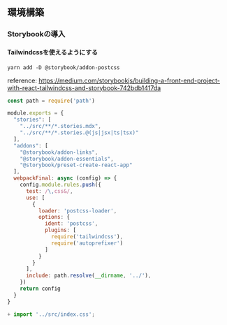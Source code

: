 ## 環境構築

### Storybookの導入

#### Tailwindcssを使えるようにする
```
yarn add -D @storybook/addon-postcss
```

reference: https://medium.com/storybookjs/building-a-front-end-project-with-react-tailwindcss-and-storybook-742bdb1417da

```.storybook/main.js
const path = require('path')

module.exports = {
  "stories": [
    "../src/**/*.stories.mdx",
    "../src/**/*.stories.@(js|jsx|ts|tsx)"
  ],
  "addons": [
    "@storybook/addon-links",
    "@storybook/addon-essentials",
    "@storybook/preset-create-react-app"
  ],
  webpackFinal: async (config) => {
    config.module.rules.push({
      test: /\,css&/,
      use: [
        {
          loader: 'postcss-loader',
          options: {
            ident: 'postcss',
            plugins: [
              require('tailwindcss'),
              require('autoprefixer')
            ]
          }
        }
      ],
      include: path.resolve(__dirname, '../'),
    })
    return config
  }
}
```

```.storybook/preview.js
+ import '../src/index.css';
```

